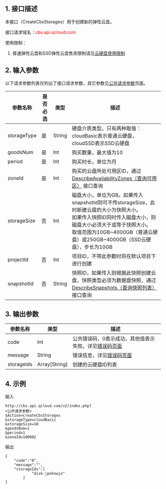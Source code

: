 ## 1. 接口描述

本接口（CreateCbsStorages）用于创建新的弹性云盘。

接口请求域名：<font style="color:red">cbs.api.qcloud.com</font>

使用限制：
1. 普通弹性云盘和SSD弹性云盘售卖限制请见[云硬盘使用限制](/doc/product/362/5145)


## 2. 输入参数

以下请求参数列表仅列出了接口请求参数，其它参数见[公共请求参数](/document/product/240/8320)页面。

| 参数名称 | 是否必选  | 类型 | 描述 |
| ------- | ------- | ------- | ------- |
| storageType | 是 | String | 硬盘介质类型。只有两种取值：cloudBasic表示普通云硬盘，cloudSSD表示SSD云硬盘 | 
| goodsNum | 是 | Int | 购买数量，最大值为10 | 
| period | 是 | Int | 购买时长，单位为月 | 
| zoneId | 是 | Int | 购买的云盘所处可用区ID，通过 [DescribeAvailabilityZones（查询可用区）](/doc/api/229/1286) 接口查询 |
| storageSize | 否 | Int | 磁盘大小，单位为GB。如果传入snapshotId则可不传storageSize，此时新建云盘的大小为快照大小。<br>如果传入快照ID同时传入磁盘大小，则磁盘大小必须大于或等于快照大小。<br>取值范围为10GB~4000GB（普通云硬盘）或250GB~4000GB（SSD云硬盘），步长为10GB |
| projectId | 否 | Int | 项目ID，不带此参数时将在默认项目下进行创建 |
| snapshotId | 否 | String | 快照ID，如果传入则根据此快照创建云盘，快照类型必须为数据盘快照，通过[DescribeSnapshots（查询快照列表）](/doc/api/364/2530) 接口查询 | 


## 3. 输出参数

| 参数名称 | 类型 | 描述 |
| ------- | ------- | ------- |
| code | Int | 公共错误码，0表示成功，其他值表示失败。详见[错误码页面](/doc/api/364/%E9%94%99%E8%AF%AF%E7%A0%81) |
| message | String | 错误信息，详见[错误码页面](/doc/api/364/%E9%94%99%E8%AF%AF%E7%A0%81)|
| storageIds | Array[String] | 创建的云硬盘ID列表 |


## 4. 示例

输入
```
http://cbs.api.qcloud.com/v2/index.php?
<公共请求参数>
$Action=CreateCbsStorages
&storageType=cloudBasic
&storageSize=10
&goodsNum=1
&period=1
&zoneId=100002
```

输出
```
{
    "code":"0",
    "message":"",
    "storageIds":[
            "disk-jpehowjo"
        ]
}
```

